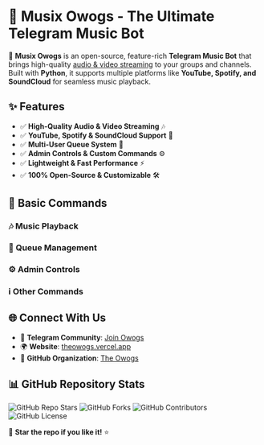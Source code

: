 <h1>🎵 Musix Owogs - The Ultimate Telegram Music Bot</h1>

<p>🚀 <strong>Musix Owogs</strong> is an open-source, feature-rich <strong>Telegram Music Bot</strong> that brings high-quality 
<a href="https://telegram.org">audio & video streaming</a> to your groups and channels. Built with <strong>Python</strong>, 
it supports multiple platforms like <strong>YouTube, Spotify, and SoundCloud</strong> for seamless music playback.</p>

<h2>✨ Features</h2>
<ul>
  <li>✅ <strong>High-Quality Audio & Video Streaming</strong> 🎶</li>
  <li>✅ <strong>YouTube, Spotify & SoundCloud Support</strong> 🔗</li>
  <li>✅ <strong>Multi-User Queue System</strong> 📜</li>
  <li>✅ <strong>Admin Controls & Custom Commands</strong> ⚙️</li>
  <li>✅ <strong>Lightweight & Fast Performance</strong> ⚡</li>
  <li>✅ <strong>100% Open-Source & Customizable</strong> 🛠️</li>
</ul>

<h2>📜 Basic Commands</h2>

<h3>🎶 Music Playback</h3>
<!-- <ul>
  <li><code>/play [song name/link]</code> – Play a song</li>
  <li><code>/pause</code> – Pause the music</li>
  <li><code>/resume</code> – Resume playback</li>
  <li><code>/skip</code> – Skip the current track</li>
  <li><code>/stop</code> – Stop playing and clear the queue</li>
</ul> -->

<h3>📜 Queue Management</h3>
<!-- <ul>
  <li><code>/queue</code> – Show the current playlist</li>
  <li><code>/loop [on/off]</code> – Loop the current song</li>
  <li><code>/shuffle</code> – Shuffle the playlist</li>
</ul> -->

<h3>⚙️ Admin Controls</h3>
<!-- <ul>
  <li><code>/seek [seconds]</code> – Skip forward/backward in a track</li>
  <li><code>/volume [1-100]</code> – Adjust playback volume</li>
  <li><code>/clearqueue</code> – Clear the queue</li>
</ul> -->

<h3>ℹ️ Other Commands</h3>
<!-- <ul>
  <li><code>/ping</code> – Check bot response time</li>
  <li><code>/stats</code> – View bot usage stats</li>
  <li><code>/help</code> – Show the help menu</li>
</ul> -->

<h2>🌐 Connect With Us</h2>
<ul>
  <li>📢 <strong>Telegram Community</strong>: <a href="https://t.me/Owogs">Join Owogs</a></li>
  <li>🌍 <strong>Website</strong>: <a href="https://theowogs.vercel.app">theowogs.vercel.app</a></li>
  <li>📂 <strong>GitHub Organization</strong>: <a href="https://github.com/TheOwogs">The Owogs</a></li>
</ul>

<h2>📊 GitHub Repository Stats</h2>
<p>
  <img src="https://img.shields.io/github/stars/TheOwogs/musix-owogs-telegram-bot?style=social" alt="GitHub Repo Stars">
  <img src="https://img.shields.io/github/forks/TheOwogs/musix-owogs-telegram-bot" alt="GitHub Forks">
  <img src="https://img.shields.io/github/contributors/TheOwogs/musix-owogs-telegram-bot" alt="GitHub Contributors">
  <img src="https://img.shields.io/github/license/TheOwogs/musix-owogs-telegram-bot" alt="GitHub License">
</p>

<p>💖 <strong>Star the repo if you like it!</strong> ⭐</p>
